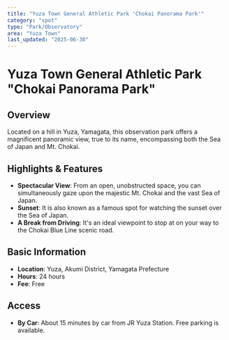 ```yaml
---
title: "Yuza Town General Athletic Park 'Chokai Panorama Park'"
category: "spot"
type: "Park/Observatory"
area: "Yuza Town"
last_updated: "2025-06-30"
---
```


# Yuza Town General Athletic Park "Chokai Panorama Park"

## Overview
Located on a hill in Yuza, Yamagata, this observation park offers a magnificent panoramic view, true to its name, encompassing both the Sea of Japan and Mt. Chokai.

## Highlights & Features
- **Spectacular View**: From an open, unobstructed space, you can simultaneously gaze upon the majestic Mt. Chokai and the vast Sea of Japan.
- **Sunset**: It is also known as a famous spot for watching the sunset over the Sea of Japan.
- **A Break from Driving**: It's an ideal viewpoint to stop at on your way to the Chokai Blue Line scenic road.

## Basic Information
- **Location**: Yuza, Akumi District, Yamagata Prefecture
- **Hours**: 24 hours
- **Fee**: Free

## Access
- **By Car**: About 15 minutes by car from JR Yuza Station. Free parking is available.